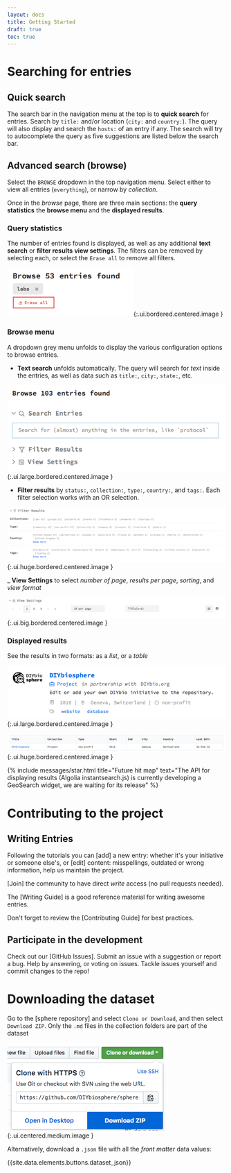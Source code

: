 ```yaml
---
layout: docs
title: Getting Started
draft: true
toc: true
---
```



# Searching for entries
## Quick search
The search bar in the navigation menu at the top is to **quick search** for entries. Search by `title:` and/or location (`city:` and `country:`). The query will also display and search the `hosts:` of an entry if any. The search will try to autocomplete the query as five suggestions are listed below the search bar.

## Advanced search (browse)
Select the `BROWSE` dropdown in the top navigation menu. Select either to view all entries (`everything`), or narrow by _collection_.

Once in the _browse_ page, there are three main sections: the **query statistics** the **browse menu** and the **displayed results**.

### Query statistics
The number of entries found is displayed, as well as any additional **text search** or **filter results** **view settings**. The filters can be removed by selecting each, or select the `Erase all` to remove all filters.

![](/docs/introduction/filter-query.png){:.ui.bordered.centered.image }

### Browse menu
A dropdown grey menu unfolds to display the various configuration options to browse entries.

- **Text search** unfolds automatically. The query will search for _text_ inside the entries, as well as data such as `title:`, `city:`, `state:`, etc.

![](/docs/introduction/query-menu.png){:.ui.large.bordered.centered.image }

- **Filter results** by `status:`, `collection:`, `type:`, `country:`, and `tags:`. Each filter selection works with an OR selection.


![](/docs/introduction/filter-results.png){:.ui.huge.bordered.centered.image }


_ **View Settings** to select _number of page_, _results per page_, _sorting_, and _view format_

![](/docs/introduction/view-query.png){:.ui.big.bordered.centered.image }

### Displayed results
See the results in two formats: as a _list_, or a _table_

![](/docs/introduction/list-hit.png){:.ui.large.bordered.centered.image }

![](/docs/introduction/table-hit.png){:.ui.huge.bordered.centered.image }


{% include messages/star.html title="Future hit map" text="The API for displaying results (Algolia instantsearch.js) is currently developing a GeoSearch widget, we are waiting for its release" %}


# Contributing to the project
## Writing Entries
Following the tutorials you can [add] a new entry: whether it's your initiative or someone else's,  or [edit] content: misspellings, outdated or wrong information, help us maintain the project.

[Join] the community to have direct _write_ access (no pull requests needed).

The [Writing Guide] is a good reference material for writing awesome entries.

Don't forget to review the [Contributing Guide] for best practices.

## Participate in the development
Check out our [GitHub Issues]. Submit an issue with a suggestion or report a bug. Help by answering, or voting on issues. Tackle issues yourself and commit changes to the repo!

# Downloading the dataset
Go to the [sphere repository] and select `Clone or Download`, and then select `Download ZIP`. Only the `.md` files in the collection folders are part of the dataset

![](/docs/introduction/download-zip.png){:.ui.centered.medium.image }

Alternatively, download a `.json` file with all the _front matter_ data values:

{{site.data.elements.buttons.dataset_json}}
